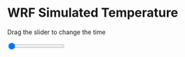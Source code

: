 <h1>WRF Simulated Temperature</h1>
<p>Drag the slider to change the time</p>

<div class="slidecontainer">
<input oninput='setImage(this)' class="slider" type="range" min="0" max="9" value="0" step="1" />
<img id='img'/>
</div>

<script>
var img = document.getElementById('img');
var img_array = ['/assets/images/wrf/t_wrfout_d01_2020-06-04_12:00:00.png',
'/assets/images/wrf/t_wrfout_d01_2020-06-04_13:00:00.png',
'/assets/images/wrf/t_wrfout_d01_2020-06-04_14:00:00.png',
'/assets/images/wrf/t_wrfout_d01_2020-06-04_15:00:00.png',
'/assets/images/wrf/t_wrfout_d01_2020-06-04_16:00:00.png',
'/assets/images/wrf/t_wrfout_d01_2020-06-04_17:00:00.png',
'/assets/images/wrf/t_wrfout_d01_2020-06-04_18:00:00.png',
'/assets/images/wrf/t_wrfout_d01_2020-06-04_19:00:00.png',
'/assets/images/wrf/t_wrfout_d01_2020-06-04_20:00:00.png',];
function setImage(obj)
{
        var value = obj.value;
        img.src = img_array[value];

}
</script>
